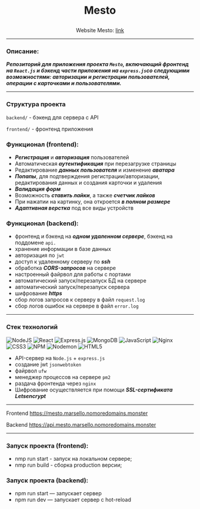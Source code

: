 # <p align="center">Mesto</p>

<div align="center"><p>Website Mesto: <a href="https://mesto.marsello.nomoredomains.monster">link</a></p></div>

___

### Описание:
***Репозиторий для приложения проекта `Mesto`, включающий фронтенд на `React.js` и бэкенд части приложения на `express.js`со следующими возможностями: авторизации и регистрации пользователей, операции с карточками и пользователями.***
___
### Структура проекта

`backend/` - бэкенд для сервера с API

`frontend/` - фронтенд приложения

### Функционал (frontend):

- ***Регистрация*** и ***авторизация*** пользователей
- Автоматическая ***аутентификация*** при перезагрузке страницы
- Редактирование ***данных пользователя*** и изменение ***аватара***
- ***Попапы***, для подтверждения регистрации/авторизации, редактирования данных и создания карточки и удаления
- ***Валидация форм***
- Возможность ***ставить лайки***, а также ***счетчик лайков***
- При нажатии на картинку, она откроется ***в полном размере***
- ***Адаптивная верстка*** под все виды устройств

### Функционал (backend):
- фронтенд и бэкенд на ***одном удаленном сервере***, бэкенд на поддомене `api.`
- хранение информации в базе данных
- авторизация по `jwt`
- доступ к удаленному серверу по ***ssh***
- обработка ***CORS-запросов*** на сервере
- настроенный файрвол для работы с портами
- автоматический запуск/перезапуск БД на сервере
- автоматический запуск/перезапуск сервера
- шифрование ***https***
- сбор логов запросов к серверу в файл `request.log`
- сбор логов ошибок на сервере в файл `error.log`

----
### Стек технологий
![NodeJS](https://img.shields.io/badge/node.js-6DA55F?style=for-the-badge&logo=node.js&logoColor=white)
![React](https://img.shields.io/badge/react-%2320232a.svg?style=for-the-badge&logo=react&logoColor=%2361DAFB)
![Express.js](https://img.shields.io/badge/express.js-%23404d59.svg?style=for-the-badge&logo=express&logoColor=%2361DAFB)
![MongoDB](https://img.shields.io/badge/MongoDB-%234ea94b.svg?style=for-the-badge&logo=mongodb&logoColor=white)
![JavaScript](https://img.shields.io/badge/javascript-%23323330.svg?style=for-the-badge&logo=javascript&logoColor=%23F7DF1E)
![Nginx](https://img.shields.io/badge/nginx-%23009639.svg?style=for-the-badge&logo=nginx&logoColor=white)
![CSS3](https://img.shields.io/badge/css3-%231572B6.svg?style=for-the-badge&logo=css3&logoColor=white)
![NPM](https://img.shields.io/badge/NPM-%23CB3837.svg?style=for-the-badge&logo=npm&logoColor=white) 
![Nodemon](https://img.shields.io/badge/NODEMON-%23323330.svg?style=for-the-badge&logo=nodemon&logoColor=%BBDEAD)
![HTML5](https://img.shields.io/badge/html5-%23E34F26.svg?style=for-the-badge&logo=html5&logoColor=white)
- API-сервер на `Node.js` + `express.js`
- создание jwt `jsonwebtoken`
- файрвол `ufw`
- менеджер процессов на сервере `pm2`
- раздача фронтенда через `nginx`
- Шифрование осуществляется при помощи ***SSL-сертификата Letsencrypt***

----

Frontend https://mesto.marsello.nomoredomains.monster

Backend https://api.mesto.marsello.nomoredomains.monster

----
### Запуск проекта (frontend):

* nmp run start - запуск на локальном сервере;
* nmp run build - сборка production версии;

### Запуск проекта (backend):

* npm run start — запускает сервер
* npm run dev — запускает сервер с hot-reload


